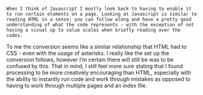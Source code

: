 	When I think of Javascript I mostly look back to having to enable it to run certain elements on a page. Looking at Javascript is similar to reading HTML in a sense; you can follow along and have a pretty good understanding of what the code represents - with the exception of not having a visual up to value scales when briefly reading over the codes. 
To me the conversion seems like a similar relationship that HTML had to CSS - even with the usage of asterisks. I really like the set up the conversion follows, however I’m certain there will still be was to be confused by this. That in mind, I still feel more sure stating that I found processing to be more creatively encouraging than HTML, especially with the ability to instantly run code and work through mistakes as opposed to having to work through multiple pages and an index file.
